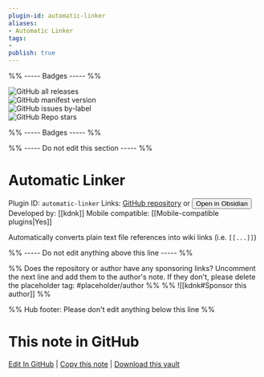 ```yaml
---
plugin-id: automatic-linker
aliases:
- Automatic Linker
tags: 
- 
publish: true
---
```


%% ----- Badges ----- %%

![GitHub all releases](https://img.shields.io/github/downloads/kdnk/obsidian-automatic-linker/total?color=573E7A&logo=github&style=for-the-badge)   
![GitHub manifest version](https://img.shields.io/github/manifest-json/v/kdnk/obsidian-automatic-linker?color=573E7A&logo=github&style=for-the-badge)   
![GitHub issues by-label](https://img.shields.io/github/issues/kdnk/obsidian-automatic-linker/help%20wanted?color=573E7A&logo=github&style=for-the-badge)   
![GitHub Repo stars](https://img.shields.io/github/stars/kdnk/obsidian-automatic-linker?color=573E7A&logo=github&style=for-the-badge)

%% ----- Badges ----- %%

%% ----- Do not edit this section ----- %%

# Automatic Linker

Plugin ID: `automatic-linker`
Links: [GitHub repository](https://github.com/kdnk/obsidian-automatic-linker) or [<button id=HH>Open in Obsidian</button>](obsidian://show-plugin?id=automatic-linker)
Developed by: [[kdnk]]
Mobile compatible: [[Mobile-compatible plugins|Yes]]

Automatically converts plain text file references into wiki links (i.e. `[[...]]`)

%% ----- Do not edit anything above this line ----- %% 

%% Does the repository or author have any sponsoring links? Uncomment the next line and add them to the author's note. If they don't, please delete the placeholder tag: #placeholder/author %%
%% ![[kdnk#Sponsor this author]] %%

%% Hub footer: Please don't edit anything below this line %%

# This note in GitHub

<span class="git-footer">[Edit In GitHub](https://github.dev/obsidian-community/obsidian-hub/blob/main/02%20-%20Community%20Expansions/02.05%20All%20Community%20Expansions/Plugins/automatic-linker.md "git-hub-edit-note") | [Copy this note](https://raw.githubusercontent.com/obsidian-community/obsidian-hub/main/02%20-%20Community%20Expansions/02.05%20All%20Community%20Expansions/Plugins/automatic-linker.md "git-hub-copy-note") | [Download this vault](https://github.com/obsidian-community/obsidian-hub/archive/refs/heads/main.zip "git-hub-download-vault") </span>
